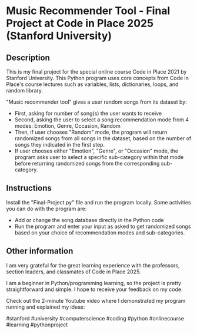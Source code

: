 # Music Recommender Tool - Final Project at Code in Place 2025 (Stanford University)

## Description
This is my final project for the special online course Code in Place 2021 by Stanford University. This Python program uses core concepts from Code in Place's course lectures such as variables, lists, dictionaries, loops, and random library.

"Music recommender tool" gives a user random songs from its dataset by:
- First, asking for number of song(s) the user wants to receive
- Second, asking the user to select a song recommendation mode from 4 modes: Emotion, Genre, Occasion, Random
- Then, if user chooses "Random" mode, the program will return randomized songs from all songs in the dataset, based on the number of songs they indicated in the first step.
- If user chooses either "Emotion", "Genre", or "Occasion" mode, the program asks user to select a specific sub-category within that mode before returning randomized songs from the corresponding sub-category.

## Instructions
Install the "Final-Project.py" file and run the program locally. Some activities you can do with the program are:
- Add or change the song database directly in the Python code
- Run the program and enter your input as asked to get randomized songs based on your choice of recommendation modes and sub-categories.

## Other information
I am very grateful for the great learning experience with the professors, section leaders, and classmates of Code in Place 2025.

I am a beginner in Python/programming learning, so the project is pretty straightforward and simple. I hope to receive your feedback on my code.

Check out the 2-minute Youtube video where I demonstrated my program running and explained my ideas:

#stanford #university #computerscience #coding #python #onlinecourse #learning #pythonproject
